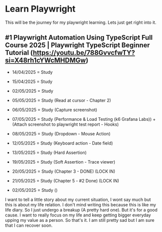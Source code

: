 # Learn Playwright

This will be the journey for my playwright learning. Lets just get right into it.

## #1 Playwright Automation Using TypeScript Full Course 2025 | Playwright TypeScript Beginner Tutorial (https://youtu.be/788GvvcfwTY?si=X48rh1cYWcMHDMGw)

- 14/04/2025 = Study

- 15/04/2025 = Study

- 02/05/2025 = Study

- 05/05/2025 = Study (Read at cursor - Chapter 2)

- 06/05/2025 = Study (Capture screenshot)

- 07/05/2025 = Study (Performance & Load Testing (k6 Grafana Labs)) + (Attach screenshot to playwright test report - Hooks)

- 08/05/2025 = Study (Dropdown - Mouse Action)

- 12/05/2025 = Study (Keyboard action - Date field)

- 13/05/2025 = Study (Hard Assertion)

- 19/05/2025 = Study (Soft Assertion - Trace viewer)

- 20/05/2025 = Study (Chapter 3 - DONE) (LOCK IN)

- 21/05/2025 = Study (Chapter 5 - #2 Done) (LOCK IN)

- 02/05/2025 = Study ()

I want to tell a little story about my current situation, I wont say much but this is about my life relation. I don't mind writing this because this is like my life diary. So I just undergo a breakup (A pretty hard one). But it's for a good cause. I want to really focus on my life and keep getting bigger everyday upping my value as a person. So that's it. I am still pretty sad but I am sure that I can recover soon.
